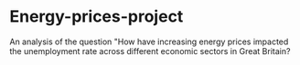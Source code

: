 # Energy-prices-project
An analysis of the question "How have increasing energy prices impacted the unemployment rate across different economic sectors in Great Britain?
